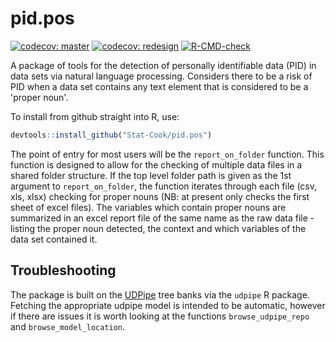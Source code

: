 # pid.pos

<!-- badges: start -->
[![codecov: master](https://codecov.io/gh/Stat-Cook/pid.pos/graph/badge.svg?token=MU68U4JMP3)](https://codecov.io/gh/Stat-Cook/pid.pos)
[![codecov: redesign](https://codecov.io/gh/Stat-Cook/pid.pos/branch/master/graph/badge.svg)](https://app.codecov.io/gh/Stat-Cook/pid.pos?branch=redesign)
[![R-CMD-check](https://github.com/Stat-Cook/pid.pos/actions/workflows/R-CMD-check.yaml/badge.svg)](https://github.com/Stat-Cook/pid.pos/actions/workflows/R-CMD-check.yaml)
<!-- badges: end -->

A package of tools for the detection of personally identifiable data (PID) in data sets via natural language processing.  Considers there to be a risk of PID when a data set contains any text element that is considered to be a 'proper noun'.

To install from github straight into R, use:

```r
devtools::install_github("Stat-Cook/pid.pos")

```

The point of entry for most users will be the `report_on_folder` function.  This function is designed to allow for the checking of multiple data files in a shared folder structure.  If the top level folder path is given as the 1st argument to `report_on_folder`, the function iterates through each file (csv, xls, xlsx) checking for proper nouns (NB: at present only checks the first sheet of excel files).  The variables which contain proper nouns are summarized in an excel report file of the same name as the raw data file - listing the proper noun detected, the context and which variables of the data set contained it.

## Troubleshooting 

The package is built on the [UDPipe](https://lindat.mff.cuni.cz/services/udpipe/) tree banks via the `udpipe` R package.  Fetching the appropriate udpipe model is intended to be automatic, however if there are issues it is worth looking at the functions `browse_udpipe_repo` and `browse_model_location`.

